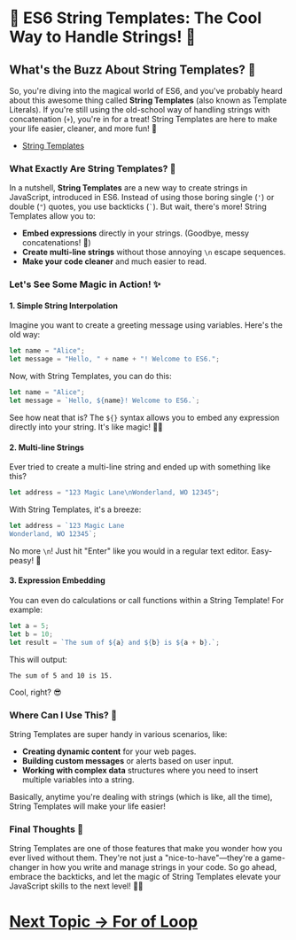 # 🎉 ES6 String Templates: The Cool Way to Handle Strings! 🎉

## What's the Buzz About String Templates? 🤔

So, you're diving into the magical world of ES6, and you've probably heard about this awesome thing called **String Templates** (also known as Template Literals). If you're still using the old-school way of handling strings with concatenation (`+`), you're in for a treat! String Templates are here to make your life easier, cleaner, and more fun! 🎉

- [String Templates](https://youtu.be/001s2FJ10E8?feature=shared)

### What Exactly Are String Templates? 🧐

In a nutshell, **String Templates** are a new way to create strings in JavaScript, introduced in ES6. Instead of using those boring single (`'`) or double (`"`) quotes, you use backticks (`` ` ``). But wait, there's more! String Templates allow you to:

- **Embed expressions** directly in your strings. (Goodbye, messy concatenations! 👋)
- **Create multi-line strings** without those annoying `\n` escape sequences.
- **Make your code cleaner** and much easier to read.

### Let's See Some Magic in Action! ✨

#### 1. **Simple String Interpolation**

Imagine you want to create a greeting message using variables. Here's the old way:

```javascript
let name = "Alice";
let message = "Hello, " + name + "! Welcome to ES6.";
```

Now, with String Templates, you can do this:

```javascript
let name = "Alice";
let message = `Hello, ${name}! Welcome to ES6.`;
```

See how neat that is? The `${}` syntax allows you to embed any expression directly into your string. It's like magic! 🎩✨

#### 2. **Multi-line Strings**

Ever tried to create a multi-line string and ended up with something like this?

```javascript
let address = "123 Magic Lane\nWonderland, WO 12345";
```

With String Templates, it's a breeze:

```javascript
let address = `123 Magic Lane
Wonderland, WO 12345`;
```

No more `\n`! Just hit "Enter" like you would in a regular text editor. Easy-peasy! 🍋

#### 3. **Expression Embedding**

You can even do calculations or call functions within a String Template! For example:

```javascript
let a = 5;
let b = 10;
let result = `The sum of ${a} and ${b} is ${a + b}.`;
```

This will output:

```
The sum of 5 and 10 is 15.
```

Cool, right? 😎

### Where Can I Use This? 🚀

String Templates are super handy in various scenarios, like:

- **Creating dynamic content** for your web pages.
- **Building custom messages** or alerts based on user input.
- **Working with complex data** structures where you need to insert multiple variables into a string.

Basically, anytime you're dealing with strings (which is like, all the time), String Templates will make your life easier!

### Final Thoughts 💭

String Templates are one of those features that make you wonder how you ever lived without them. They're not just a "nice-to-have"—they're a game-changer in how you write and manage strings in your code. So go ahead, embrace the backticks, and let the magic of String Templates elevate your JavaScript skills to the next level! 🚀✨

# [Next Topic -> For of Loop](https://github.com/Aakash-Tamboli/Node-Learning/tree/master/ES6/08-For-Of-Loop)